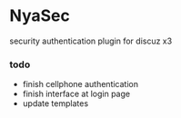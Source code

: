 # NyaSec
security authentication plugin for discuz x3

### todo
* finish cellphone authentication
* finish interface at login page
* update templates